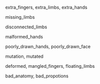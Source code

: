 extra_fingers, extra_limbs, extra_hands

missing_limbs

disconnected_limbs

malformed_hands

poorly_drawn_hands, poorly_drawn_face

mutation, mutated

deformed, mangled_fingers, floating_limbs

bad_anatomy, bad_propotions